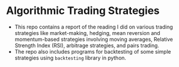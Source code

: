 # Algorithmic Trading Strategies

- This repo contains a report of the reading I did on various trading strategies like market-making, hedging, mean reversion and momentum-based
strategies involving moving averages, Relative Strength Index (RSI), arbitrage strategies, and pairs trading.
- The repo also includes programs for backtesting of some simple strategies using ```backtesting``` library in python. 
